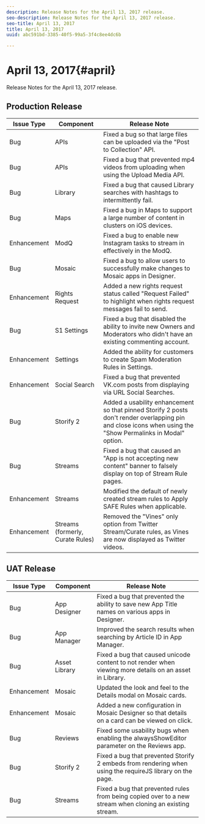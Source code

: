 ```yaml
---
description: Release Notes for the April 13, 2017 release.
seo-description: Release Notes for the April 13, 2017 release.
seo-title: April 13, 2017
title: April 13, 2017
uuid: abc591bd-3385-40f5-99a5-3f4c8ee4dc6b

---
```


# April 13, 2017{#april}

Release Notes for the April 13, 2017 release.

## Production Release

| **Issue Type** |**Component** |**Release Note** |
|---|---|---|
|  Bug | APIs | Fixed a bug so that large files can be uploaded via the "Post to Collection" API. |
|  Bug | APIs | Fixed a bug that prevented mp4 videos from uploading when using the Upload Media API. |
|  Bug | Library | Fixed a bug that caused Library searches with hashtags to intermittently fail. |
|  Bug | Maps | Fixed a bug in Maps to support a large number of content in clusters on iOS devices. |
|  Enhancement | ModQ | Fixed a bug to enable new Instagram tasks to stream in effectively in the ModQ. |
|  Bug | Mosaic | Fixed a bug to allow users to successfully make changes to Mosaic apps in Designer. |
|  Enhancement | Rights Request | Added a new rights request status called "Request Failed" to highlight when rights request messages fail to send. |
|  Bug | S1 Settings | Fixed a bug that disabled the ability to invite new Owners and Moderators who didn't have an existing commenting account. |
|  Enhancement | Settings | Added the ability for customers to create Spam Moderation Rules in Settings. |
|  Enhancement | Social Search | Fixed a bug that prevented VK.com posts from displaying via URL Social Searches. |
|  Bug | Storify 2 | Added a usability enhancement so that pinned Storify 2 posts don't render overlapping pin and close icons when using the "Show Permalinks in Modal" option. |
|  Bug | Streams | Fixed a bug that caused an "App is not accepting new content" banner to falsely display on top of Stream Rule pages. |
|  Enhancement | Streams | Modified the default of newly created stream rules to Apply SAFE Rules when applicable. |
|  Enhancement | Streams (formerly, Curate Rules) | Removed the "Vines" only option from Twitter Stream/Curate rules, as Vines are now displayed as Twitter videos. |

## UAT Release

| **Issue Type** |**Component** |**Release Note** |
|---|---|---|
|  Bug | App Designer | Fixed a bug that prevented the ability to save new App Title names on various apps in Designer. |
|  Bug | App Manager | Improved the search results when searching by Article ID in App Manager. |
|  Bug | Asset Library | Fixed a bug that caused unicode content to not render when viewing more details on an asset in Library. |
|  Enhancement | Mosaic | Updated the look and feel to the Details modal on Mosaic cards. |
|  Enhancement | Mosaic | Added a new configuration in Mosaic Designer so that details on a card can be viewed on click. |
|  Bug | Reviews | Fixed some usability bugs when enabling the alwaysShowEditor parameter on the Reviews app. |
|  Bug | Storify 2 | Fixed a bug that prevented Storify 2 embeds from rendering when using the requireJS library on the page. |
|  Bug | Streams | Fixed a bug that prevented rules from being copied over to a new stream when cloning an existing stream. |

